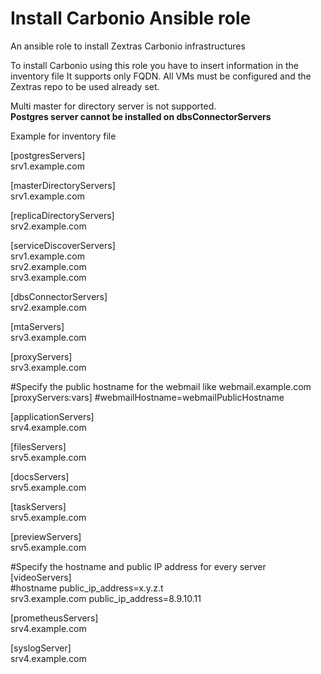 # Install Carbonio Ansible role
An ansible role to install Zextras Carbonio infrastructures

To install  Carbonio using this role you have to insert information in the inventory file It supports only FQDN.
All VMs must be configured and the Zextras repo to be used already set.


Multi master for directory server is not supported.  
__Postgres server cannot be installed on dbsConnectorServers__


Example for inventory file

[postgresServers]  
srv1.example.com

[masterDirectoryServers]  
srv1.example.com

[replicaDirectoryServers]  
srv2.example.com

[serviceDiscoverServers]  
srv1.example.com  
srv2.example.com  
srv3.example.com  

[dbsConnectorServers]  
srv2.example.com

[mtaServers]  
srv3.example.com

[proxyServers]  
srv3.example.com

#Specify the public hostname for the webmail like webmail.example.com
[proxyServers:vars] 
#webmailHostname=webmailPublicHostname

[applicationServers]   
srv4.example.com

[filesServers]  
srv5.example.com

[docsServers]  
srv5.example.com

[taskServers]  
srv5.example.com

[previewServers]  
srv5.example.com

#Specify the hostname and public IP address for every server
[videoServers]  
#hostname public_ip_address=x.y.z.t  
srv3.example.com public_ip_address=8.9.10.11

[prometheusServers]  
srv4.example.com

[syslogServer]  
srv4.example.com
